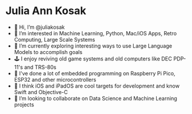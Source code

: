# Julia Ann Kosak

- 👋 Hi, I’m @juliakosak
- 👀 I’m interested in Machine Learning, Python, Mac/iOS Apps, Retro Computing, Large Scale Systems
- 🌱 I’m currently exploring interesting ways to use Large Language Models to accomplish goals
- 🕹️ I enjoy reviving old game systems and old computers like DEC PDP-11's and TRS-80s
- 🥧 I've done a lot of embedded programming on Raspberry Pi Pico, ESP32 and other microcontrollers 
- 📲 I think iOS and iPadOS are cool targets for development and know Swift and Objective-C
- 💞️ I’m looking to collaborate on Data Science and Machine Learning projects
